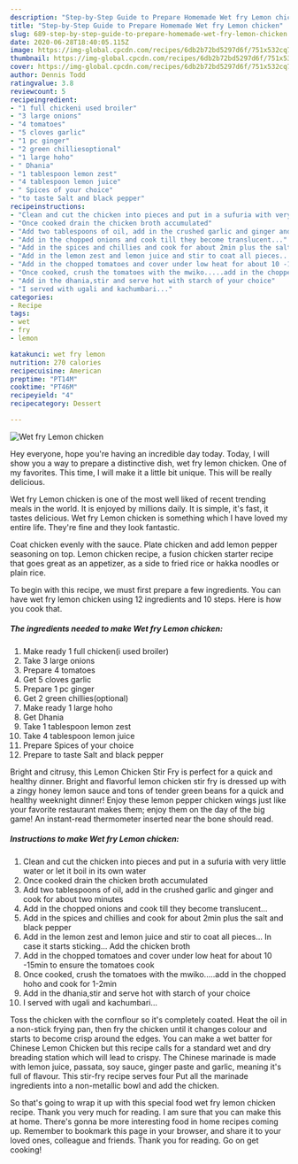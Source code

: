 ```yaml
---
description: "Step-by-Step Guide to Prepare Homemade Wet fry Lemon chicken"
title: "Step-by-Step Guide to Prepare Homemade Wet fry Lemon chicken"
slug: 689-step-by-step-guide-to-prepare-homemade-wet-fry-lemon-chicken
date: 2020-06-28T18:40:05.115Z
image: https://img-global.cpcdn.com/recipes/6db2b72bd5297d6f/751x532cq70/wet-fry-lemon-chicken-recipe-main-photo.jpg
thumbnail: https://img-global.cpcdn.com/recipes/6db2b72bd5297d6f/751x532cq70/wet-fry-lemon-chicken-recipe-main-photo.jpg
cover: https://img-global.cpcdn.com/recipes/6db2b72bd5297d6f/751x532cq70/wet-fry-lemon-chicken-recipe-main-photo.jpg
author: Dennis Todd
ratingvalue: 3.8
reviewcount: 5
recipeingredient:
- "1 full chickeni used broiler"
- "3 large onions"
- "4 tomatoes"
- "5 cloves garlic"
- "1 pc ginger"
- "2 green chilliesoptional"
- "1 large hoho"
- " Dhania"
- "1 tablespoon lemon zest"
- "4 tablespoon lemon juice"
- " Spices of your choice"
- "to taste Salt and black pepper"
recipeinstructions:
- "Clean and cut the chicken into pieces and put in a sufuria with very little water or let it boil in its own water"
- "Once cooked drain the chicken broth accumulated"
- "Add two tablespoons of oil, add in the crushed garlic and ginger and cook for about two minutes"
- "Add in the chopped onions and cook till they become translucent..."
- "Add in the spices and chillies and cook for about 2min plus the salt and black pepper"
- "Add in the lemon zest and lemon juice and stir to coat all pieces... In case it starts sticking... Add the chicken broth"
- "Add in the chopped tomatoes and cover under low heat for about 10 -15min to ensure the tomatoes cook"
- "Once cooked, crush the tomatoes with the mwiko.....add in the chopped hoho and cook for 1-2min"
- "Add in the dhania,stir and serve hot with starch of your choice"
- "I served with ugali and kachumbari..."
categories:
- Recipe
tags:
- wet
- fry
- lemon

katakunci: wet fry lemon 
nutrition: 270 calories
recipecuisine: American
preptime: "PT14M"
cooktime: "PT46M"
recipeyield: "4"
recipecategory: Dessert

---
```



![Wet fry Lemon chicken](https://img-global.cpcdn.com/recipes/6db2b72bd5297d6f/751x532cq70/wet-fry-lemon-chicken-recipe-main-photo.jpg)

Hey everyone, hope you're having an incredible day today. Today, I will show you a way to prepare a distinctive dish, wet fry lemon chicken. One of my favorites. This time, I will make it a little bit unique. This will be really delicious.

Wet fry Lemon chicken is one of the most well liked of recent trending meals in the world. It is enjoyed by millions daily. It is simple, it's fast, it tastes delicious. Wet fry Lemon chicken is something which I have loved my entire life. They're fine and they look fantastic.

Coat chicken evenly with the sauce. Plate chicken and add lemon pepper seasoning on top. Lemon chicken recipe, a fusion chicken starter recipe that goes great as an appetizer, as a side to fried rice or hakka noodles or plain rice.


To begin with this recipe, we must first prepare a few ingredients. You can have wet fry lemon chicken using 12 ingredients and 10 steps. Here is how you cook that.

<!--inarticleads1-->

##### The ingredients needed to make Wet fry Lemon chicken:

1. Make ready 1 full chicken(i used broiler)
1. Take 3 large onions
1. Prepare 4 tomatoes
1. Get 5 cloves garlic
1. Prepare 1 pc ginger
1. Get 2 green chillies(optional)
1. Make ready 1 large hoho
1. Get  Dhania
1. Take 1 tablespoon lemon zest
1. Take 4 tablespoon lemon juice
1. Prepare  Spices of your choice
1. Prepare to taste Salt and black pepper


Bright and citrusy, this Lemon Chicken Stir Fry is perfect for a quick and healthy dinner. Bright and flavorful lemon chicken stir fry is dressed up with a zingy honey lemon sauce and tons of tender green beans for a quick and healthy weeknight dinner! Enjoy these lemon pepper chicken wings just like your favorite restaurant makes them; enjoy them on the day of the big game! An instant-read thermometer inserted near the bone should read. 

<!--inarticleads2-->

##### Instructions to make Wet fry Lemon chicken:

1. Clean and cut the chicken into pieces and put in a sufuria with very little water or let it boil in its own water
1. Once cooked drain the chicken broth accumulated
1. Add two tablespoons of oil, add in the crushed garlic and ginger and cook for about two minutes
1. Add in the chopped onions and cook till they become translucent...
1. Add in the spices and chillies and cook for about 2min plus the salt and black pepper
1. Add in the lemon zest and lemon juice and stir to coat all pieces... In case it starts sticking... Add the chicken broth
1. Add in the chopped tomatoes and cover under low heat for about 10 -15min to ensure the tomatoes cook
1. Once cooked, crush the tomatoes with the mwiko.....add in the chopped hoho and cook for 1-2min
1. Add in the dhania,stir and serve hot with starch of your choice
1. I served with ugali and kachumbari...


Toss the chicken with the cornflour so it&#39;s completely coated. Heat the oil in a non-stick frying pan, then fry the chicken until it changes colour and starts to become crisp around the edges. You can make a wet batter for Chinese Lemon Chicken but this recipe calls for a standard wet and dry breading station which will lead to crispy. The Chinese marinade is made with lemon juice, passata, soy sauce, ginger paste and garlic, meaning it&#39;s full of flavour. This stir-fry recipe serves four Put all the marinade ingredients into a non-metallic bowl and add the chicken. 

So that's going to wrap it up with this special food wet fry lemon chicken recipe. Thank you very much for reading. I am sure that you can make this at home. There's gonna be more interesting food in home recipes coming up. Remember to bookmark this page in your browser, and share it to your loved ones, colleague and friends. Thank you for reading. Go on get cooking!
